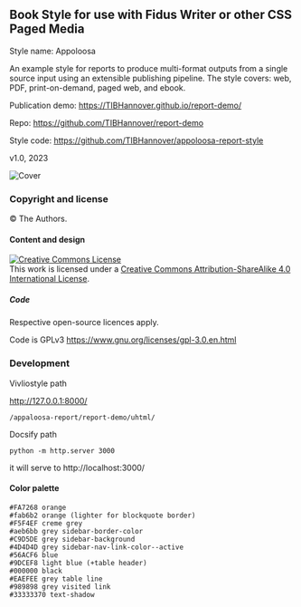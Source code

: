 ## Book Style for use with Fidus Writer or other CSS Paged Media

Style name: Appoloosa

An example style for reports to produce multi-format outputs from a single source input using an extensible publishing pipeline. The style covers: web, PDF, print-on-demand, paged web, and ebook.

Publication demo: https://TIBHannover.github.io/report-demo/

Repo: https://github.com/TIBHannover/report-demo

Style code: https://github.com/TIBHannover/appoloosa-report-style

v1.0, 2023

![Cover](/cover/cover-small.jpg "Cover")

### Copyright and license

© The Authors.

#### Content and design

<a rel="license" href="http://creativecommons.org/licenses/by-sa/4.0/"><img alt="Creative Commons License" style="border-width:0" src="https://i.creativecommons.org/l/by-sa/4.0/88x31.png" /></a><br />This work is licensed under a <a rel="license" href="http://creativecommons.org/licenses/by-sa/4.0/">Creative Commons Attribution-ShareAlike 4.0 International License</a>.

##### Code

Respective open-source licences apply.

Code is GPLv3 https://www.gnu.org/licenses/gpl-3.0.en.html 

### Development

Vivliostyle path

http://127.0.0.1:8000/

`/appaloosa-report/report-demo/uhtml/`

Docsify path

`python -m http.server 3000`

it will serve to http://localhost:3000/

#### Color palette

    #FA7268 orange
    #fab6b2 orange (lighter for blockquote border)
    #F5F4EF creme grey
    #aeb6bb grey sidebar-border-color
    #C9D5DE grey sidebar-background
    #4D4D4D grey sidebar-nav-link-color--active
    #56ACF6 blue
    #9DCEF8 light blue (+table header)
    #000000 black
    #EAEFEE grey table line
    #989898 grey visited link
    #33333370 text-shadow

